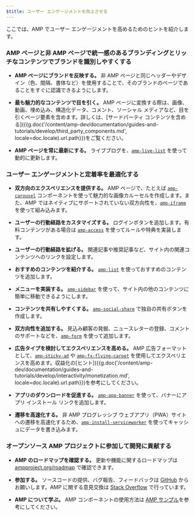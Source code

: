 ```yaml
---
$title: ユーザー エンゲージメントを向上させる
---
```

ここでは、AMP でユーザー エンゲージメントを高めるためのヒントを紹介します。

### AMP ページと非 AMP ページで統一感のあるブランディングとリッチなコンテンツでブランドを識別しやすくする

- **AMP ページにブランドを反映する。** 非 AMP ページと同じヘッダーやデザイン（色、間隔、書体など）を使用することで、そのブランドのページであることをすぐに認識できるようにします。

- **最も魅力的なコンテンツで目を引く。**  AMP ページに変換する際は、画像、動画、埋め込み、構造化データ、コメント、ソーシャル メディアなど、目を引くページ要素を含めます。詳しくは、[サードパーティ コンテンツを含める]({{g.doc('/content/amp-dev/documentation/guides-and-tutorials/develop/third_party_components.md', locale=doc.locale).url.path}})をご覧ください。

- **AMP ページを常に最新にする。**  ライブブログを、[`amp-live-list`](/ja/docs/reference/components/amp-live-list.html) を使って動的に更新します。

### ユーザー エンゲージメントと定着率を最適化する

- **双方向のエクスペリエンスを提供する。**  AMP ページで、たとえば [`amp-carousel`](/ja/docs/reference/components/amp-carousel.html)  コンポーネントを使って魅力的な画像カルーセルを作成します。また、AMP ではネイティブにサポートされていない双方向性を、[`amp-iframe`](/ja/docs/reference/components/amp-iframe.html) を使って組み込みます。

- **ユーザーの行動経路をカスタマイズする。**  ログインボタンを追加します。有料コンテンツがある場合は [`amp-access`](/ja/docs/reference/components/amp-access.html) を使ってルールや特典を実装します。

- **ユーザーの行動経路を拡げる。** 関連記事や推奨記事など、サイト内の関連コンテンツへのリンクを設定します。

- **おすすめのコンテンツを紹介する。** [`amp-list`](/ja/docs/reference/components/amp-list.html) を使っておすすめのコンテンツを追加します。

- **メニューを実装する。** [`amp-sidebar`](/ja/docs/reference/components/amp-sidebar.html) を使って、サイト内の他のコンテンツに簡単に移動できるようにします。

- **コンテンツを共有しやすくする。** [`amp-social-share`](/ja/docs/reference/components/amp-social-share.html) で独自の共有ボタンを作成します。

- **双方向性を追加する。**  見込み顧客の発掘、ニュースレターの登録、コメントのサポートなどを、[`amp-form`](/ja/docs/reference/components/amp-form.html) を使って追加します。

- **広告タイプを検討してエクスペリエンスを高める。**  AMP 広告フォーマットとして、[`amp-sticky-ad`](/ja/docs/reference/components/amp-sticky-ad.html) や [`amp-fx-flying-carpet`](/ja/docs/reference/components/amp-fx-flying-carpet.html) を使用してエクスペリエンスを高めます。収益化の[ヒント]({{g.doc('/content/amp-dev/documentation/guides-and-tutorials/develop/interactivity/monetization.md', locale=doc.locale).url.path}})を参考にしてください。

- **アプリのダウンロードを促進する。**
 [`amp-app-banner`](/ja/docs/reference/components/amp-app-banner.html) を使って、バナーにアプリ インストール リンクを追加します。

- **遷移を高速化する。**  非 AMP プログレッシブ ウェブアプリ（PWA）サイトへの遷移を高速化するため、[`amp-install-serviceworker`](/ja/docs/reference/components/amp-install-serviceworker.html) を使ってキャッシュにデータを書き込みます。

### オープンソース AMP プロジェクトに参加して開発に貢献する

- **AMP のロードマップを確認する。**  更新や機能に関するロードマップは [ampproject.org/roadmap](/roadmap/) で確認できます。

- **参加する。**  ソースコードの提供、バグ報告、フィードバックは [GitHub](https://github.com/ampproject/amphtml/blob/master/CONTRIBUTING.md) からお願いします。AMP に関する意見交換は [Stack Overflow](https://stackoverflow.com/questions/tagged/amp-html) で行っています。

- **AMP について学ぶ。**  AMP コンポーネントの使用方法は [AMP サンプル](https://ampbyexample.com/)を参考にしてください。

